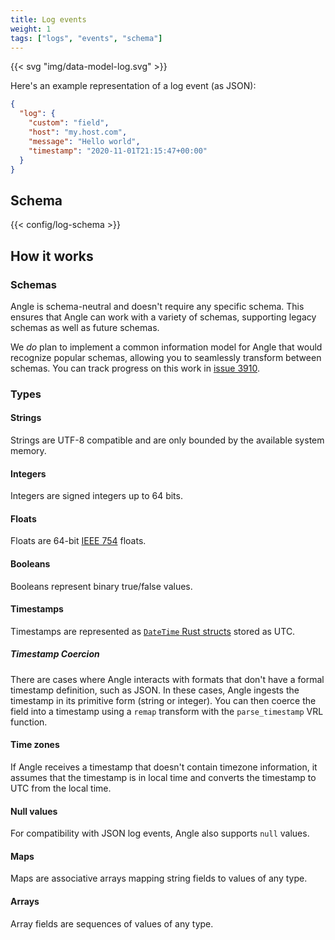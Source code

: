 ```yaml
---
title: Log events
weight: 1
tags: ["logs", "events", "schema"]
---
```


{{< svg "img/data-model-log.svg" >}}

Here's an example representation of a log event (as JSON):

```json
{
  "log": {
    "custom": "field",
    "host": "my.host.com",
    "message": "Hello world",
    "timestamp": "2020-11-01T21:15:47+00:00"
  }
}
```

## Schema

{{< config/log-schema >}}

## How it works

### Schemas

Angle is schema-neutral and doesn't require any specific schema. This ensures that Angle can work
with a variety of schemas, supporting legacy schemas as well as future schemas.

We *do* plan to implement a common information model for Angle that would recognize popular
schemas, allowing you to seamlessly transform between schemas. You can track progress on this work
in [issue 3910][3910].

### Types

#### Strings

Strings are UTF-8 compatible and are only bounded by the available system memory.

#### Integers

Integers are signed integers up to 64 bits.

#### Floats

Floats are 64-bit [IEEE 754][ieee_754] floats.

#### Booleans

Booleans represent binary true/false values.

#### Timestamps

Timestamps are represented as [`DateTime` Rust structs][date_time] stored as UTC.

##### Timestamp Coercion

There are cases where Angle interacts with formats that don't have a formal timestamp definition,
such as JSON. In these cases, Angle ingests the timestamp in its primitive form (string or
integer). You can then coerce the field into a timestamp using a `remap` transform with the
`parse_timestamp` VRL function.

#### Time zones

If Angle receives a timestamp that doesn't contain timezone information, it assumes that the
timestamp is in local time and converts the timestamp to UTC from the local time.

#### Null values

For compatibility with JSON log events, Angle also supports `null` values.

#### Maps

Maps are associative arrays mapping string fields to values of any type.

#### Arrays

Array fields are sequences of values of any type.

[3910]: https://github.com/khulnasoft/angle/issues/3910
[components]: /components
[date_time]: https://docs.rs/chrono/latest/chrono/struct.DateTime.html
[ieee_754]: https://en.wikipedia.org/wiki/IEEE_754
